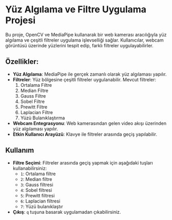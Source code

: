 # Yüz Algılama ve Filtre Uygulama Projesi

Bu proje, OpenCV ve MediaPipe kullanarak bir web kamerası aracılığıyla yüz algılama ve çeşitli filtreler uygulama işlevselliği sağlar.
Kullanıcılar, webcam görüntüsü üzerinde yüzlerini tespit edip, farklı filtreler uygulayabilirler.

## Özellikler:
- **Yüz Algılama**: MediaPipe ile gerçek zamanlı olarak yüz algılaması yapılır.
- **Filtreler**: Yüz bölgesine çeşitli filtreler uygulanabilir. Mevcut filtreler:
  1. Ortalama Filtre
  2. Median Filtre
  3. Gauss Filtre
  4. Sobel Filtre
  5. Prewitt Filtre
  6. Laplacian Filtre
  7. Yüzü Bulanıklaştırma
- **Webcam Entegrasyonu**: Web kamerasından gelen video akışı üzerinden yüz algılaması yapılır.
- **Etkin Kullanıcı Arayüzü**: Klavye ile filtreler arasında geçiş yapılabilir.

## Kullanım

- **Filtre Seçimi**: Filtreler arasında geçiş yapmak için aşağıdaki tuşları kullanabilirsiniz:
  - `1`: Ortalama filtre
  - `2`: Median filtre
  - `3`: Gauss filtresi
  - `4`: Sobel filtresi
  - `5`: Prewitt filtresi
  - `6`: Laplacian filtresi
  - `7`: Yüzü bulanıklaştır
- **Çıkış**: `q` tuşuna basarak uygulamadan çıkabilirsiniz.

